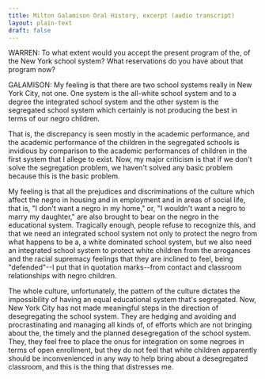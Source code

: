 ```yaml
---
title: Milton Galamison Oral History, excerpt (audio transcript)
layout: plain-text
draft: false
---
```


WARREN: To what extent would you accept the present program of the, of the New York school system? What reservations do you have about that program now?

GALAMISON: My feeling is that there are two school systems really in New York City, not one. One system is the all-white school system and to a degree the integrated school system and the other system is the segregated school system which certainly is not producing the best in terms of our negro children. 

That is, the discrepancy is seen mostly in the academic performance, and the academic performance of the children in the segregated schools is invidious by comparison to the academic performances of children in the first system that I allege to exist. Now, my major criticism is that if we don't solve the segregation problem, we haven't solved any basic problem because this is the basic problem.

My feeling is that all the prejudices and discriminations of the culture which affect the negro in housing and in employment and in areas of social life, that is, "I don't want a negro in my home," or, "I wouldn't want a negro to marry my daughter," are also brought to bear on the negro in the educational system. Tragically enough, people refuse to recognize this, and that we need an integrated school system not only to protect the negro from what happens to be a, a white dominated school system, but we also need an integrated school system to protect white children from the arrogances and the racial supremacy feelings that they are inclined to feel, being "defended"--I put that in quotation marks--from contact and classroom relationships with negro children.

The whole culture, unfortunately, the pattern of the culture dictates the impossibility of having an equal educational system that's segregated. Now, New York City has not made meaningful steps in the direction of desegregating the school system. They are hedging and avoiding and procrastinating and managing all kinds of, of efforts which are not bringing about the, the timely and the planned desegregation of the school system. They, they feel free to place the onus for integration on some negroes in terms of open enrollment, but they do not feel that white children apparently should be inconvenienced in any way to help bring about a desegregated classroom, and this is the thing that distresses me.
